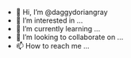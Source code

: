 - 👋 Hi, I’m @daggydoriangray
- 👀 I’m interested in ...
- 🌱 I’m currently learning ...
- 💞️ I’m looking to collaborate on ...
- 📫 How to reach me ...

<!---
daggydoriangray/daggydoriangray is a ✨ special ✨ repository because its `README.md` (this file) appears on your GitHub profile.
You can click the Preview link to take a look at your changes.
--->
